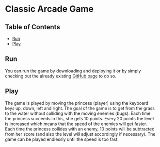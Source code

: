 # Classic Arcade Game

## Table of Contents

- [Run](#run)
- [Play](#play)

## Run

You can run the game by downloading and deploying it or by simply checking out the already existing [GitHub page](#https://marlisa31.github.io/arcade-game/) to do so.


## Play

The game is played by moving the princess (player) using the keyboard keys up, down, left and right. The goal of the game is to get from the grass to the water without colliding with the moving enemies (bugs). Each time the princess succeeds in this, she gets 10 points. Every 20 points the level is increased which means that the speed of the enemies will get faster. Each time the princess collides with an enemy, 10 points will be subtracted from her score (and also the level will adjust accordingly if necessary). The game can be played endlessly until the speed is too fast.
